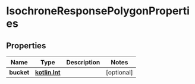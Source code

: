 # IsochroneResponsePolygonProperties

## Properties
Name | Type | Description | Notes
------------ | ------------- | ------------- | -------------
**bucket** | [**kotlin.Int**](.md) |  |  [optional]
